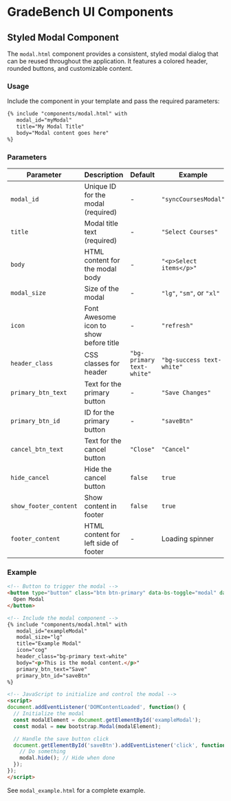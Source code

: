 # GradeBench UI Components

## Styled Modal Component

The `modal.html` component provides a consistent, styled modal dialog that can be reused throughout the application. It features a colored header, rounded buttons, and customizable content.

### Usage

Include the component in your template and pass the required parameters:

```html
{% include "components/modal.html" with
   modal_id="myModal"
   title="My Modal Title"
   body="Modal content goes here"
%}
```

### Parameters

| Parameter | Description | Default | Example |
|-----------|-------------|---------|---------|
| `modal_id` | Unique ID for the modal (required) | - | `"syncCoursesModal"` |
| `title` | Modal title text (required) | - | `"Select Courses"` |
| `body` | HTML content for the modal body | - | `"<p>Select items</p>"` |
| `modal_size` | Size of the modal | - | `"lg"`, `"sm"`, or `"xl"` |
| `icon` | Font Awesome icon to show before title | - | `"refresh"` |
| `header_class` | CSS classes for header | `"bg-primary text-white"` | `"bg-success text-white"` |
| `primary_btn_text` | Text for the primary button | - | `"Save Changes"` |
| `primary_btn_id` | ID for the primary button | - | `"saveBtn"` |
| `cancel_btn_text` | Text for the cancel button | `"Close"` | `"Cancel"` |
| `hide_cancel` | Hide the cancel button | `false` | `true` |
| `show_footer_content` | Show content in footer | `false` | `true` |
| `footer_content` | HTML content for left side of footer | - | Loading spinner |

### Example

```html
<!-- Button to trigger the modal -->
<button type="button" class="btn btn-primary" data-bs-toggle="modal" data-bs-target="#exampleModal">
  Open Modal
</button>

<!-- Include the modal component -->
{% include "components/modal.html" with
   modal_id="exampleModal"
   modal_size="lg"
   title="Example Modal"
   icon="cog"
   header_class="bg-primary text-white"
   body="<p>This is the modal content.</p>"
   primary_btn_text="Save"
   primary_btn_id="saveBtn"
%}

<!-- JavaScript to initialize and control the modal -->
<script>
document.addEventListener('DOMContentLoaded', function() {
  // Initialize the modal
  const modalElement = document.getElementById('exampleModal');
  const modal = new bootstrap.Modal(modalElement);

  // Handle the save button click
  document.getElementById('saveBtn').addEventListener('click', function() {
    // Do something
    modal.hide(); // Hide when done
  });
});
</script>
```

See `modal_example.html` for a complete example.